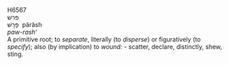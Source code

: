 <body>
  <p>H6567<br>  פּרשׁ  <br> פָּרָשׁ  ‎  pârâsh  <br><i>paw-rash‘ </i><br>A primitive root; to <i>separate</i>, literally (to <i>disperse</i>) or figuratively (to <i>specify</i>); also (by implication) to <i>wound: - </i>scatter, declare, distinctly, shew, sting.<br></p>
 </body>